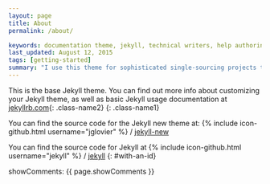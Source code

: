```yaml
---
layout: page
title: About
permalink: /about/

keywords: documentation theme, jekyll, technical writers, help authoring tools, hat replacements
last_updated: August 12, 2015
tags: [getting-started]
summary: "I use this theme for sophisticated single-sourcing projects that I work on as a professional technical writer."
---
```


This is the base Jekyll theme. You can find out more info about customizing your Jekyll theme, as well as basic Jekyll usage documentation at [jekyllrb.com](http://jekyllrb.com/){: .class-name2} 
{: .class-name1}

You can find the source code for the Jekyll new theme at:
{% include icon-github.html username="jglovier" %} /
[jekyll-new](https://github.com/jglovier/jekyll-new)

You can find the source code for Jekyll at
{% include icon-github.html username="jekyll" %} /
[jekyll](https://github.com/jekyll/jekyll)
{: #with-an-id}

showComments: {{ page.showComments }}
